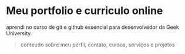 # Meu portfolio e curriculo online 
aprendi no curso de git e github essencial para desenvolvedor da Geek University.  
>conteudo sobre meu perfil, contato, cursos, serviços e projetos
